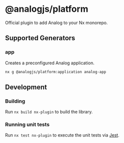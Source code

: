 # @analogjs/platform

Official plugin to add Analog to your Nx monorepo.

## Supported Generators

### app

Creates a preconfigured Analog application.

```sh
nx g @analogjs/platform:application analog-app
```

## Development

### Building

Run `nx build nx-plugin` to build the library.

### Running unit tests

Run `nx test nx-plugin` to execute the unit tests via [Jest](https://jestjs.io).
